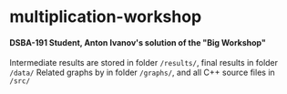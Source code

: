 # multiplication-workshop
#### DSBA-191 Student, Anton Ivanov's solution of the "Big Workshop" 

Intermediate results are stored in folder `/results/`, final results in folder `/data/`
Related graphs by in folder `/graphs/`, and all C++ source files in `/src/`

